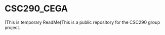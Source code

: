 # CSC290_CEGA


(This is temporary ReadMe)This is a public repository for the CSC290 group project.
